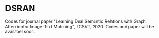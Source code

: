# DSRAN
Codes for journal paper "Learning Dual Semantic Relations with Graph Attentionfor Image-Text Matching", TCSVT, 2020.
Codes and paper will be availabel soon.
